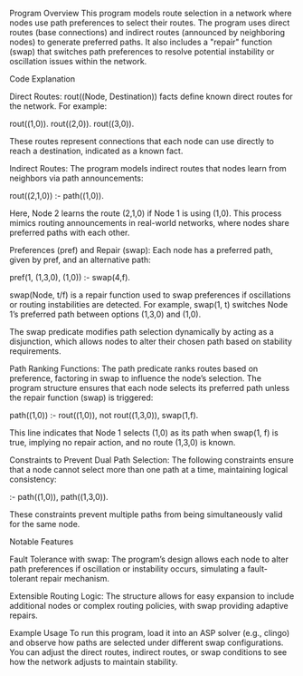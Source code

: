 Program Overview
This program models route selection in a network where nodes use path preferences to select their routes. The program uses direct routes (base connections) and indirect routes (announced by neighboring nodes) to generate preferred paths. It also includes a "repair" function (swap) that switches path preferences to resolve potential instability or oscillation issues within the network.

Code Explanation

Direct Routes:
rout((Node, Destination)) facts define known direct routes for the network. For example:

rout((1,0)).
rout((2,0)).
rout((3,0)).

These routes represent connections that each node can use directly to reach a destination, indicated as a known fact.

Indirect Routes:
The program models indirect routes that nodes learn from neighbors via path announcements:

rout((2,1,0)) :- path((1,0)).

Here, Node 2 learns the route (2,1,0) if Node 1 is using (1,0). This process mimics routing announcements in real-world networks, where nodes share preferred paths with each other.

Preferences (pref) and Repair (swap):
Each node has a preferred path, given by pref, and an alternative path:

pref(1, (1,3,0), (1,0)) :- swap(4,f).

swap(Node, t/f) is a repair function used to swap preferences if oscillations or routing instabilities are detected. For example, swap(1, t) switches Node 1’s preferred path between options (1,3,0) and (1,0).

The swap predicate modifies path selection dynamically by acting as a disjunction, which allows nodes to alter their chosen path based on stability requirements.

Path Ranking Functions:
The path predicate ranks routes based on preference, factoring in swap to influence the node’s selection. The program structure ensures that each node selects its preferred path unless the repair function (swap) is triggered:

path((1,0)) :- rout((1,0)), not rout((1,3,0)), swap(1,f).

This line indicates that Node 1 selects (1,0) as its path when swap(1, f) is true, implying no repair action, and no route (1,3,0) is known.

Constraints to Prevent Dual Path Selection:
The following constraints ensure that a node cannot select more than one path at a time, maintaining logical consistency:

:- path((1,0)), path((1,3,0)).

These constraints prevent multiple paths from being simultaneously valid for the same node.

Notable Features

Fault Tolerance with swap:
The program’s design allows each node to alter path preferences if oscillation or instability occurs, simulating a fault-tolerant repair mechanism.

Extensible Routing Logic:
The structure allows for easy expansion to include additional nodes or complex routing policies, with swap providing adaptive repairs.

Example Usage
To run this program, load it into an ASP solver (e.g., clingo) and observe how paths are selected under different swap configurations. You can adjust the direct routes, indirect routes, or swap conditions to see how the network adjusts to maintain stability.
